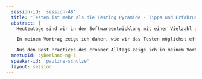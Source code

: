 ```yaml
---
  session-id: 'session-48'
  title: "Testen ist mehr als die Testing Pyramide - Tipps und Erfahrungen aus der Praxis"
  abstract: |
    Heutzutage sind wir in der Softwareentwicklung mit einer Vielzahl an Anforderungen konfrontiert: Unternehmen verlangen eine ausgeklügelte, perfekt funktionierende Software, User beachten hauptsächlich innovative, kreative und intuitive Oberflächen. Wenn alle diese Anforderungen in kürzester Zeit zur Verfügung stehen sollen, ist ein Umdenken unserer Arbeitsweise essentiell: bei der Entwicklung und beim Testen.

    In meinem Vortrag zeige ich daher, wie wir das Testen möglichst effizient gestalten können. Was sind die Stellschrauben, um Qualität auf höchster Ebene zu gewährleisten und gleichzeitig Zeit und Ressourcen knapp einzusetzen? Welche organisatorischen und technischen Mittel lassen uns schneller ans Ziel kommen? Ist die klassische Testpyramide das Mittel der Wahl oder gibt es bessere Alternativen? Wie schreiben wir Code, der Routinechecks automatisch für uns erledigt? Wie können wir pragmatische Lösungen finden und umsetzen? Und bei all dem, wie schaffen wir es, dass uns Testen Spaß bringt?

    Aus den Best Practices des cronner Alltags zeige ich in meinem Vortrag praktische Code-Beispiele, organisatorische Konzepte und Methoden.  
  meetupId: cyberland-ng-3
  speaker-id: 'pauline-schulze'
  layout: session
---
```

